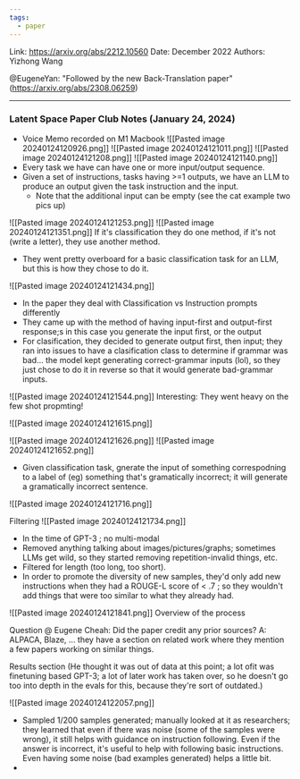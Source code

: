 ```yaml
---
tags:
  - paper
---
```


Link: https://arxiv.org/abs/2212.10560
Date: December 2022
Authors: Yizhong Wang

@EugeneYan: "Followed by the new Back-Translation paper" (https://arxiv.org/abs/2308.06259)

-------


### Latent Space Paper Club Notes (January 24, 2024)
- Voice Memo recorded on M1 Macbook
![[Pasted image 20240124120926.png]]
![[Pasted image 20240124121011.png]]
![[Pasted image 20240124121208.png]]
![[Pasted image 20240124121140.png]]
- Every task we have can have one or more input/output sequence.
- Given a set of instructions, tasks having >=1 outputs, we have an LLM to produce an output given the task instruction and the input.
	- Note that the additional input can be empty (see the cat example two pics up)

![[Pasted image 20240124121253.png]]
![[Pasted image 20240124121351.png]]
If it's classification they do one method, if it's not (write a letter), they use another method.
- They went pretty overboard for a basic classification task for an LLM, but this is how they chose to do it.

![[Pasted image 20240124121434.png]]
- In the paper they deal with Classification vs Instruction prompts differently
- They came up with the method of having input-first and output-first response;s in this case you generate the input first, or the output
- For clasification, they decided to generate output first, then input; they ran into issues to have a clasification class to determine if grammar was bad... the model kept generating correct-grammar inputs (lol), so they just chose to do it in reverse so that it would generate bad-grammar inputs.

![[Pasted image 20240124121544.png]]
Interesting: They went heavy on the few shot propmting!

![[Pasted image 20240124121615.png]]

![[Pasted image 20240124121626.png]]
![[Pasted image 20240124121652.png]]
- Given classification task, gnerate the input of something correspodning to a label of (eg) something that's gramatically incorrect; it will generate a gramatically incorrect sentence.


![[Pasted image 20240124121716.png]]


Filtering
![[Pasted image 20240124121734.png]]
- In the time of GPT-3 ; no multi-modal
- Removed anything talking about images/pictures/graphs; sometimes LLMs get wild, so they started removing repetition-invalid things, etc.
- Filtered for length (too long, too short).
- In order to promote the diversity of new samples, they'd only add new instructions when they had a ROUGE-L score of < .7 ; so they wouldn't add things that were too similar to what they already had.

![[Pasted image 20240124121841.png]]
Overview of the process

Question @ Eugene Cheah: Did the paper credit any prior sources?
A: ALPACA, Blaze, ... they have a section on related work where they mention a few papers working on similar things.

Results section (He thought it was out of data at this point; a lot ofit was finetuning based GPT-3; a lot of later work has taken over, so he doesn't go too into depth in the evals for this, because they're sort of outdated.)

![[Pasted image 20240124122057.png]]
- Sampled 1/200 samples generated; manually looked at it as researchers; they learned that even if there was noise (some of the samples were wrong), it still helps with guidance on instruction following. Even if the answer is incorrect, it's useful to help with following basic instructions. Even having some noise (bad examples generated) helps a little bit.
- 





